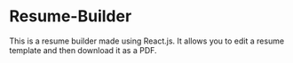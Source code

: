 # Resume-Builder
This is a resume builder made using React.js. It allows you to edit a resume template and then download it as a PDF.

